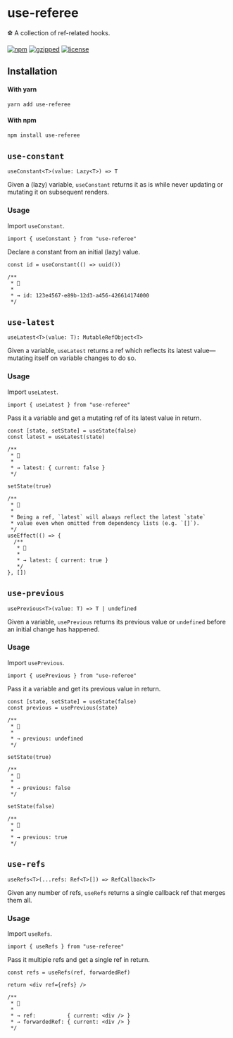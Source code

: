 # use-referee

⚽ A collection of ref-related hooks.

[![npm](https://img.shields.io/npm/v/use-referee?color=%2385f)](https://www.npmjs.com/package/use-referee) [![gzipped](https://img.shields.io/bundlephobia/minzip/use-referee?label=gzipped&color=%23d5e)](https://www.npmjs.com/package/use-referee) [![license](https://img.shields.io/github/license/bouchenoiremarc/use-referee?color=%23e48)](https://github.com/bouchenoiremarc/use-referee/blob/main/LICENSE)

## Installation

#### With yarn

```sh
yarn add use-referee
```

#### With npm

```sh
npm install use-referee
```

## `use-constant`

```tsx
useConstant<T>(value: Lazy<T>) => T
```

Given a (lazy) variable, `useConstant` returns it as is while never updating or mutating it on subsequent renders.

### Usage

Import `useConstant`.

```tsx
import { useConstant } from "use-referee"
```

Declare a constant from an initial (lazy) value.

```tsx
const id = useConstant(() => uuid())

/**
 * 💬
 *
 * → id: 123e4567-e89b-12d3-a456-426614174000
 */
```

## `use-latest`

```tsx
useLatest<T>(value: T): MutableRefObject<T>
```

Given a variable, `useLatest` returns a ref which reflects its latest value—mutating itself on variable changes to do so.

### Usage

Import `useLatest`.

```tsx
import { useLatest } from "use-referee"
```

Pass it a variable and get a mutating ref of its latest value in return.

```tsx
const [state, setState] = useState(false)
const latest = useLatest(state)

/**
 * 💬
 *
 * → latest: { current: false }
 */

setState(true)

/**
 * 🧱
 *
 * Being a ref, `latest` will always reflect the latest `state`
 * value even when omitted from dependency lists (e.g. `[]`).
 */
useEffect(() => {
  /**
   * 💬
   *
   * → latest: { current: true }
   */
}, [])
```

## `use-previous`

```tsx
usePrevious<T>(value: T) => T | undefined
```

Given a variable, `usePrevious` returns its previous value or `undefined` before an initial change has happened.

### Usage

Import `usePrevious`.

```tsx
import { usePrevious } from "use-referee"
```

Pass it a variable and get its previous value in return.

```tsx
const [state, setState] = useState(false)
const previous = usePrevious(state)

/**
 * 💬
 *
 * → previous: undefined
 */

setState(true)

/**
 * 💬
 *
 * → previous: false
 */

setState(false)

/**
 * 💬
 *
 * → previous: true
 */
```

## `use-refs`

```tsx
useRefs<T>(...refs: Ref<T>[]) => RefCallback<T>
```

Given any number of refs, `useRefs` returns a single callback ref that merges them all.

### Usage

Import `useRefs`.

```tsx
import { useRefs } from "use-referee"
```

Pass it multiple refs and get a single ref in return.

```tsx
const refs = useRefs(ref, forwardedRef)

return <div ref={refs} />

/**
 * 💬
 *
 * → ref:          { current: <div /> }
 * → forwardedRef: { current: <div /> }
 */
```
